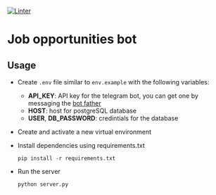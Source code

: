 [![Linter](https://github.com/AhmadAlhussin2/job-opportunities-bot/actions/workflows/pylint.yml/badge.svg)](https://github.com/AhmadAlhussin2/job-opportunities-bot/actions/workflows/pylint.yml)

# Job opportunities bot

## Usage

- Create `.env` file similar to `env.example` with the following variables:
    - __API_KEY__: API key for the telegram bot, you can get one by messaging the [bot father](https://t.me/BotFather)
    - __HOST__: host for postgreSQL database
    - __USER__, __DB_PASSWORD__: credintials for the database

- Create and activate a new virtual environment 

- Install dependencies using requirements.txt 

    ```properties
    pip install -r requirements.txt
    ```

- Run the server

    ```properties
    python server.py
    ```
